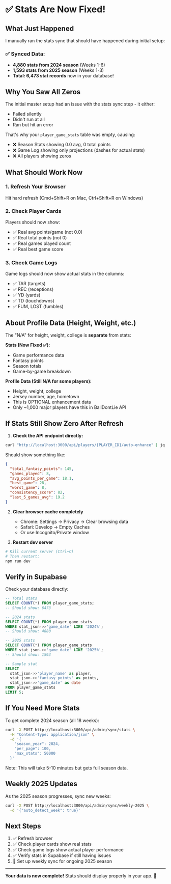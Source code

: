 # ✅ Stats Are Now Fixed!

## What Just Happened

I manually ran the stats sync that should have happened during initial setup:

### ✅ Synced Data:
- **4,880 stats from 2024 season** (Weeks 1-6)
- **1,593 stats from 2025 season** (Weeks 1-3)  
- **Total: 6,473 stat records** now in your database!

## Why You Saw All Zeros

The initial master setup had an issue with the stats sync step - it either:
- Failed silently
- Didn't run at all
- Ran but hit an error

That's why your `player_game_stats` table was empty, causing:
- ❌ Season Stats showing 0.0 avg, 0 total points
- ❌ Game Log showing only projections (dashes for actual stats)
- ❌ All players showing zeros

## What Should Work Now

### 1. Refresh Your Browser
Hit hard refresh (Cmd+Shift+R on Mac, Ctrl+Shift+R on Windows)

### 2. Check Player Cards
Players should now show:
- ✅ Real avg points/game (not 0.0)
- ✅ Real total points (not 0)
- ✅ Real games played count
- ✅ Real best game score

### 3. Check Game Logs
Game logs should now show actual stats in the columns:
- ✅ TAR (targets)
- ✅ REC (receptions)
- ✅ YD (yards)
- ✅ TD (touchdowns)
- ✅ FUM, LOST (fumbles)

## About Profile Data (Height, Weight, etc.)

The "N/A" for height, weight, college is **separate** from stats:

**Stats (Now Fixed ✅):**
- Game performance data
- Fantasy points
- Season totals
- Game-by-game breakdown

**Profile Data (Still N/A for some players):**
- Height, weight, college
- Jersey number, age, hometown
- This is OPTIONAL enhancement data
- Only ~1,000 major players have this in BallDontLie API

## If Stats Still Show Zero After Refresh

1. **Check the API endpoint directly:**
```bash
curl "http://localhost:3000/api/players/{PLAYER_ID}/auto-enhance" | jq '.stats'
```

Should show something like:
```json
{
  "total_fantasy_points": 145,
  "games_played": 8,
  "avg_points_per_game": 18.1,
  "best_game": 28,
  "worst_game": 8,
  "consistency_score": 82,
  "last_5_games_avg": 19.2
}
```

2. **Clear browser cache completely**
   - Chrome: Settings → Privacy → Clear browsing data
   - Safari: Develop → Empty Caches
   - Or use Incognito/Private window

3. **Restart dev server**
```bash
# Kill current server (Ctrl+C)
# Then restart:
npm run dev
```

## Verify in Supabase

Check your database directly:

```sql
-- Total stats
SELECT COUNT(*) FROM player_game_stats;
-- Should show: 6473

-- 2024 stats
SELECT COUNT(*) FROM player_game_stats 
WHERE stat_json->>'game_date' LIKE '2024%';
-- Should show: 4880

-- 2025 stats
SELECT COUNT(*) FROM player_game_stats 
WHERE stat_json->>'game_date' LIKE '2025%';
-- Should show: 1593

-- Sample stat
SELECT 
  stat_json->>'player_name' as player,
  stat_json->>'fantasy_points' as points,
  stat_json->>'game_date' as date
FROM player_game_stats
LIMIT 5;
```

## If You Need More Stats

To get complete 2024 season (all 18 weeks):

```bash
curl -X POST http://localhost:3000/api/admin/sync/stats \
  -H "Content-Type: application/json" \
  -d '{
    "season_year": 2024,
    "per_page": 100,
    "max_stats": 50000
  }'
```

Note: This will take 5-10 minutes but gets full season data.

## Weekly 2025 Updates

As the 2025 season progresses, sync new weeks:

```bash
curl -X POST http://localhost:3000/api/admin/sync/weekly-2025 \
  -d '{"auto_detect_week": true}'
```

## Next Steps

1. ✅ Refresh browser
2. ✅ Check player cards show real stats
3. ✅ Check game logs show actual player performance
4. ✅ Verify stats in Supabase if still having issues
5. 📅 Set up weekly sync for ongoing 2025 season

---

**Your data is now complete!** Stats should display properly in your app. 🎉

